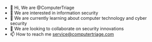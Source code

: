 - 👋 Hi, We are @ComputerTriage
- 👀 We are interested in information security
- 🌱 We are currently learning about computer technology and cyber security
- 💞️ We are looking to collaborate on security innovations
- 📫 How to reach me service@computertriage.com

<!---
ComputerTriage/ComputerTriage is a ✨ special ✨ repository because its `README.md` (this file) appears on your GitHub profile.
You can click the Preview link to take a look at your changes.
--->
